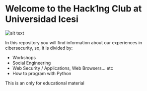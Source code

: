 # Welcome to the Hack1ng Club at Universidad Icesi

![alt text](https://www.facebook.com/clubdehack1nghardware/photos/a.1168673986517171.1073741825.1168673259850577/1168674003183836/?type=1&theater "Logo")

In this repository you will find information about our experiences in cibersecurity, so, it is divided by:
+ Workshops
+ Social Engineering 
+ Web Security / Applications, Web Browsers... etc
+ How to program with Python

This is an only for educational material


